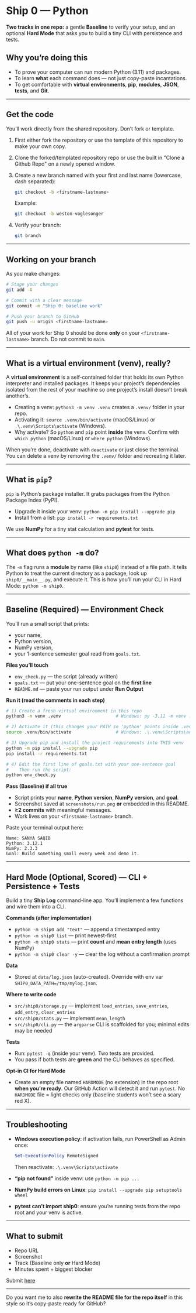 # Ship 0 — Python

**Two tracks in one repo:** a gentle **Baseline** to verify your setup, and an optional **Hard Mode** that asks you to build a tiny CLI with persistence and tests.

## Why you’re doing this

* To prove your computer can run modern Python (3.11) and packages.
* To learn **what** each command does — not just copy-paste incantations.
* To get comfortable with **virtual environments**, **pip**, **modules**, **JSON**, **tests**, and **Git**.

---

## Get the code

You’ll work directly from the shared repository. Don’t fork or template.
1. First either fork the repository or use the template of this repository to make your own copy.

2. Clone the forked/templated repository repo or use the built in "Clone a Github Repo" on a newly opened window.

3. Create a new branch named with your first and last name (lowercase, dash separated):

   ```bash
   git checkout -b <firstname-lastname>
   ```

   Example:

   ```bash
   git checkout -b weston-voglesonger
   ```

4. Verify your branch:

   ```bash
   git branch
   ```

---

## Working on your branch

As you make changes:

```bash
# Stage your changes
git add -A

# Commit with a clear message
git commit -m "Ship 0: baseline work"

# Push your branch to GitHub
git push -u origin <firstname-lastname>
```

All of your work for Ship 0 should be done **only** on your `<firstname-lastname>` branch. Do not commit to `main`.

---

## What is a virtual environment (venv), really?

A **virtual environment** is a self-contained folder that holds its own Python interpreter and installed packages. It keeps your project’s dependencies isolated from the rest of your machine so one project’s install doesn’t break another’s.

* Creating a venv: `python3 -m venv .venv` creates a `.venv/` folder in your repo.
* Activating it: `source .venv/bin/activate` (macOS/Linux) or `.\.venv\Scripts\activate` (Windows).
* Why activate? So `python` and `pip` point **inside** the venv. Confirm with `which python` (macOS/Linux) or `where python` (Windows).

When you’re done, deactivate with `deactivate` or just close the terminal. You can delete a venv by removing the `.venv/` folder and recreating it later.

---

## What is `pip`?

`pip` is Python’s package installer. It grabs packages from the Python Package Index (PyPI).

* Upgrade it inside your venv: `python -m pip install --upgrade pip`
* Install from a list: `pip install -r requirements.txt`

We use **NumPy** for a tiny stat calculation and **pytest** for tests.

---

## What does `python -m` do?

The `-m` flag runs a **module** by name (like `ship0`) instead of a file path. It tells Python to treat the current directory as a package, look up `ship0/__main__.py`, and execute it. This is how you’ll run your CLI in Hard Mode: `python -m ship0`.

---

## Baseline (Required) — Environment Check

You’ll run a small script that prints:

* your name,
* Python version,
* NumPy version,
* your 1-sentence semester goal read from `goals.txt`.

**Files you’ll touch**

* `env_check.py` — the script (already written)
* `goals.txt` — put your one-sentence goal on the **first line**
* `README.md` — paste your run output under **Run Output**

**Run it (read the comments in each step)**

```bash
# 1) Create a fresh virtual environment in this repo
python3 -m venv .venv                     # Windows: py -3.11 -m venv .venv

# 2) Activate it (this changes your PATH so 'python' points inside .venv)
source .venv/bin/activate                 # Windows: .\.venv\Scripts\activate

# 3) Upgrade pip and install the project requirements into THIS venv
python -m pip install --upgrade pip
pip install -r requirements.txt

# 4) Edit the first line of goals.txt with your one-sentence goal
#    Then run the script:
python env_check.py
```

**Pass (Baseline) if all true**

* Script prints your **name**, **Python version**, **NumPy version**, and **goal**.
* Screenshot saved at `screenshots/run.png` **or** embedded in this README.
* **≥2 commits** with meaningful messages.
* Work lives on your `<firstname-lastname>` branch.

Paste your terminal output here:

```
Name: SANYA SAQIB
Python: 3.12.1
NumPy: 2.3.3
Goal: Build something small every week and demo it.

```

---

## Hard Mode (Optional, Scored) — CLI + Persistence + Tests

Build a tiny **Ship Log** command-line app. You’ll implement a few functions and wire them into a CLI.

**Commands (after implementation)**

* `python -m ship0 add "text"` — append a timestamped entry
* `python -m ship0 list` — print newest-first
* `python -m ship0 stats` — print **count** and **mean entry length** (uses NumPy)
* `python -m ship0 clear -y` — clear the log without a confirmation prompt

**Data**

* Stored at `data/log.json` (auto-created). Override with env var `SHIP0_DATA_PATH=/tmp/mylog.json`.

**Where to write code**

* `src/ship0/storage.py` — implement `load_entries`, `save_entries`, `add_entry`, `clear_entries`
* `src/ship0/stats.py` — implement `mean_length`
* `src/ship0/cli.py` — the `argparse` CLI is scaffolded for you; minimal edits may be needed

**Tests**

* Run: `pytest -q` (inside your venv). Two tests are provided.
* You pass if both tests are **green** and the CLI behaves as specified.

**Opt-in CI for Hard Mode**

* Create an empty file named `HARDMODE` (no extension) in the repo root **when you’re ready**. Our GitHub Action will detect it and run `pytest`. No `HARDMODE` file = light checks only (baseline students won’t see a scary red X).

---

## Troubleshooting

* **Windows execution policy**: if activation fails, run PowerShell as Admin once:

  ```powershell
  Set-ExecutionPolicy RemoteSigned
  ```

  Then reactivate: `.\.venv\Scripts\activate`
* **“pip not found”** inside venv: use `python -m pip ...`
* **NumPy build errors on Linux**: `pip install --upgrade pip setuptools wheel`
* **pytest can’t import ship0**: ensure you’re running tests from the repo root and your venv is active.

---

## What to submit

* Repo URL
* Screenshot
* Track (Baseline only **or** Hard Mode)
* Minutes spent + biggest blocker

Submit [here](https://forms.gle/uoAQkv48QDkEM81m9)

---

Do you want me to also **rewrite the README file for the repo itself** in this style so it’s copy-paste ready for GitHub?
